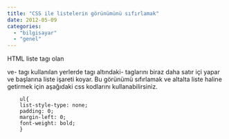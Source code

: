 ```yaml
---
title: "CSS ile listelerin görünümünü sıfırlamak"
date: 2012-05-09
categories: 
  - "bilgisayar"
  - "genel"
---
```


HTML liste tagı olan

ve- tagı kullanılan yerlerde
    tagı altındaki- taglarını biraz daha satır içi yapar ve başlarına liste işareti koyar. Bu görünümü sıfırlamak ve altalta liste haline getirmek için aşağıdaki css kodlarını kullanabilirsiniz.  
          
        ul{  
        list-style-type: none;  
        padding: 0;  
        margin-left: 0;  
        font-weight: bold;  
        }

